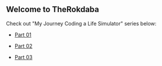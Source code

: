 ## Welcome to TheRokdaba

Check out "My Journey Coding a Life Simulator" series below:

- [Part 01](https://therokdaba.github.io/2021/02/12/Life-Simulator-Journey-Part-01.html)

- [Part 02](https://therokdaba.github.io/2021/02/13/Life-Simulator-Journey-Part-02.html)

- [Part 03](https://therokdaba.github.io/2021/02/27/Life-Simulator-Journey-Part-03.html)